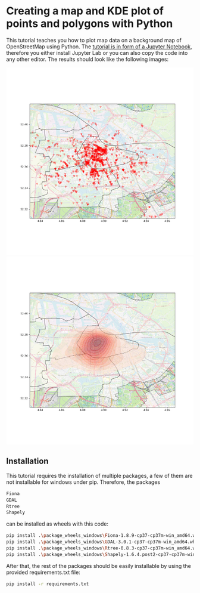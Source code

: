 # Creating a map and KDE plot of points and polygons with Python

This tutorial teaches you how to plot map data on a background map of OpenStreetMap using Python. The [tutorial is in form of a Jupyter Notebook](code.ipynb), therefore you either install Jupyter Lab or you can also copy the code into any other editor. The results should look like the following images:

![Map 1](resources/plot2.png)
![Map 2](resources/plot3.png)

## Installation

This tutorial requires the installation of multiple packages, a few of them are not installable for windows under pip. Therefore, the packages

```bash
Fiona
GDAL
Rtree
Shapely
```

can be installed as wheels with this code:

```bash
pip install .\package_wheels_windows\Fiona-1.8.9-cp37-cp37m-win_amd64.whl
pip install .\package_wheels_windows\GDAL-3.0.1-cp37-cp37m-win_amd64.whl
pip install .\package_wheels_windows\Rtree-0.8.3-cp37-cp37m-win_amd64.whl
pip install .\package_wheels_windows\Shapely-1.6.4.post2-cp37-cp37m-win_amd64.whl
```
After that, the rest of the packages should be easily installable by using the provided requirements.txt file:

```bash
pip install -r requirements.txt
```